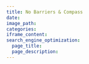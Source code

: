 ```yaml
---
title: No Barriers & Compass
date:
image_path:
categories:
iframe_content:
search_engine_optimization:
  page_title:
  page_description:
---
```


